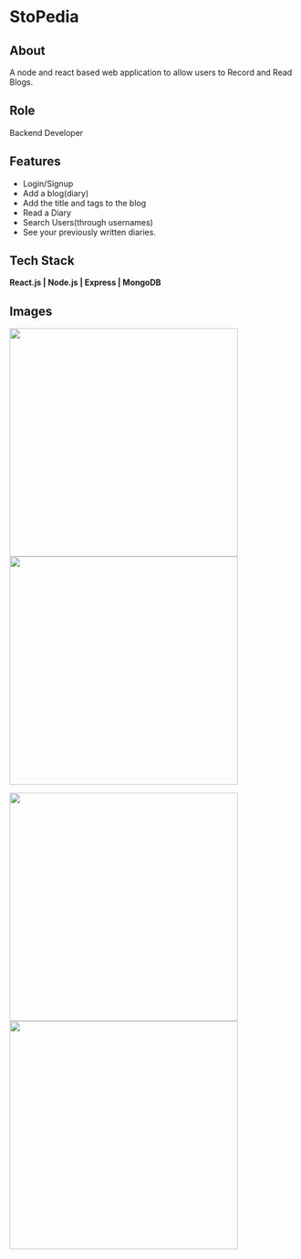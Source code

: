 # StoPedia

## About
A node and react based web application to allow users to Record and Read Blogs.

## Role
Backend Developer

## Features
 * Login/Signup
 * Add a blog(diary)
 * Add the title and tags to the blog
 * Read a Diary
 * Search Users(through usernames)
 * See your previously written diaries.

## Tech Stack
**React.js | Node.js | Express | MongoDB**

## Images
<img src="https://drive.google.com/uc?export=view&id=1_onrFvFXDHPtLRwycdBPlY85GiA1AHKT" width="400"> <img src="https://drive.google.com/uc?export=view&id=1CgLsBAAg4xSHM8Z4ZSSw0Cl_o3YQ5oCb" width="400">

<img src="https://drive.google.com/uc?export=view&id=1cMh_hPnhzc9yhlod_0sYi-gK2Bd2wA4t" width="400"> <img src="https://drive.google.com/uc?export=view&id=1-9hYlMvSaqkQaDb10dxrcA5EpxdB_N8A" width="400">


